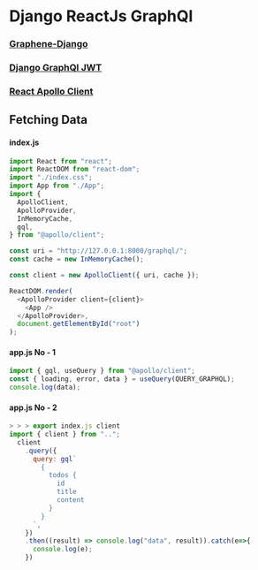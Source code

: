 # Django ReactJs GraphQl

### [Graphene-Django](https://docs.graphene-python.org/projects/django/en/latest/)

### [Django GraphQl JWT](https://django-graphql-jwt.domake.io/en/latest/quickstart.html)

### [React Apollo Client](https://www.apollographql.com/docs/react/get-started/)

## Fetching Data

#### index.js

```javascript
import React from "react";
import ReactDOM from "react-dom";
import "./index.css";
import App from "./App";
import {
  ApolloClient,
  ApolloProvider,
  InMemoryCache,
  gql,
} from "@apollo/client";

const uri = "http://127.0.0.1:8000/graphql/";
const cache = new InMemoryCache();

const client = new ApolloClient({ uri, cache });

ReactDOM.render(
  <ApolloProvider client={client}>
    <App />
  </ApolloProvider>,
  document.getElementById("root")
);
```

#### app.js No - 1

```javascript
import { gql, useQuery } from "@apollo/client";
const { loading, error, data } = useQuery(QUERY_GRAPHQL);
console.log(data);
```

#### app.js No - 2

```javascript
> > > export index.js client
import { client } from "..";
  client
    .query({
      query: gql`
        {
          todos {
            id
            title
            content
          }
        }
      `,
    })
    .then((result) => console.log("data", result)).catch(e=>{
      console.log(e);
    })

```
